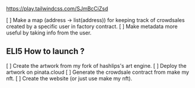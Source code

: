 https://play.tailwindcss.com/SJmBcCiZsd

[ ] Make a map (address -> list(address)) for keeping track of crowdsales created by a specific user in factory contract.
[ ] Make metadata more useful by taking info from the user.

## ELI5 How to launch ?

[ ] Create the artwork from my fork of hashlips's art engine.
[ ] Deploy the artwork on pinata.cloud
[ ] Generate the crowdsale contract from make my nft.
[ ] Create the website (or just use make my nft).
